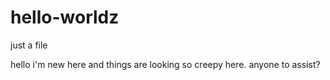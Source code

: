 # hello-worldz
just a file

hello i'm new here and things are looking so creepy here. anyone to assist?
